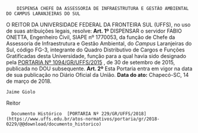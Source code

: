         DISPENSA CHEFE DA ASSESSORIA DE INFRAESTRUTURA E GESTÃO AMBIENTAL DO CAMPUS LARANJEIRAS DO SUL  

 O REITOR DA UNIVERSIDADE FEDERAL DA FRONTEIRA SUL (UFFS), no uso de suas atribuições legais, resolve:   **Art. 1º** DISPENSAR o servidor FABIO ONETTA, Engenheiro Civil, SIAPE nº 1770053, da função de Chefe da Assessoria de Infraestrutura e Gestão Ambiental, do *Campus* Laranjeiras do Sul, código FG-3, integrante do Quadro Distributivo de Cargos e Funções Gratificadas desta Universidade, função para a qual havia sido designado pela [PORTARIA Nº 1094/GR/UFFS/2015](https://www.uffs.edu.br/atos-normativos/portaria/gr/2015-1094)  , de 30 de setembro de 2015, publicada no DOU subsequente.   **Art. 2º** Esta Portaria entra em vigor na data de sua publicação no Diário Oficial da União.      **Data do ato:** Chapecó-SC, 14 de março de 2018.   
 

    Jaime Giolo   
 Reitor 

      Documento Histórico  [PORTARIA Nº 229/GR/UFFS/2018](https://www.uffs.edu.br/atos-normativos/portaria/gr/2018-0229/@@download/documento_historico)     
      